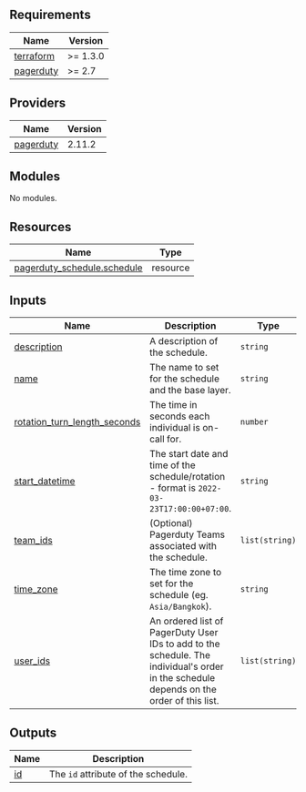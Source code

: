 <!-- BEGIN_TF_DOCS -->
## Requirements

| Name | Version |
|------|---------|
| <a name="requirement_terraform"></a> [terraform](#requirement\_terraform) | >= 1.3.0 |
| <a name="requirement_pagerduty"></a> [pagerduty](#requirement\_pagerduty) | >= 2.7 |

## Providers

| Name | Version |
|------|---------|
| <a name="provider_pagerduty"></a> [pagerduty](#provider\_pagerduty) | 2.11.2 |

## Modules

No modules.

## Resources

| Name | Type |
|------|------|
| [pagerduty_schedule.schedule](https://registry.terraform.io/providers/pagerduty/pagerduty/latest/docs/resources/schedule) | resource |

## Inputs

| Name | Description | Type | Default | Required |
|------|-------------|------|---------|:--------:|
| <a name="input_description"></a> [description](#input\_description) | A description of the schedule. | `string` | n/a | yes |
| <a name="input_name"></a> [name](#input\_name) | The name to set for the schedule and the base layer. | `string` | n/a | yes |
| <a name="input_rotation_turn_length_seconds"></a> [rotation\_turn\_length\_seconds](#input\_rotation\_turn\_length\_seconds) | The time in seconds each individual is on-call for. | `number` | n/a | yes |
| <a name="input_start_datetime"></a> [start\_datetime](#input\_start\_datetime) | The start date and time of the schedule/rotation - format is `2022-03-23T17:00:00+07:00`. | `string` | n/a | yes |
| <a name="input_team_ids"></a> [team\_ids](#input\_team\_ids) | (Optional) Pagerduty Teams associated with the schedule. | `list(string)` | `[]` | no |
| <a name="input_time_zone"></a> [time\_zone](#input\_time\_zone) | The time zone to set for the schedule (eg. `Asia/Bangkok`). | `string` | n/a | yes |
| <a name="input_user_ids"></a> [user\_ids](#input\_user\_ids) | An ordered list of PagerDuty User IDs to add to the schedule. The individual's order in the schedule depends on the order of this list. | `list(string)` | n/a | yes |

## Outputs

| Name | Description |
|------|-------------|
| <a name="output_id"></a> [id](#output\_id) | The `id` attribute of the schedule. |
<!-- END_TF_DOCS -->
